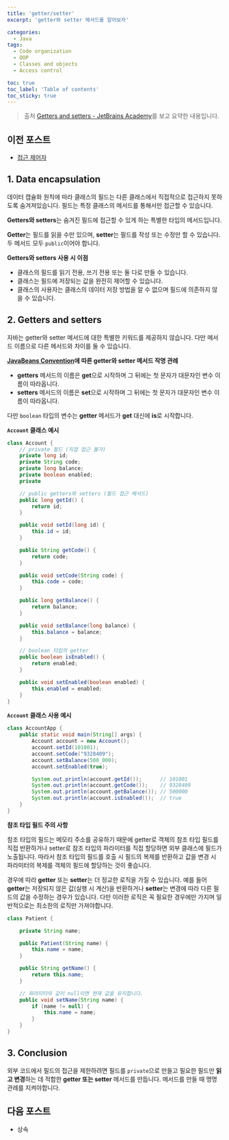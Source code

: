 ```yaml
---
title: 'getter/setter'
excerpt: 'getter와 setter 메서드를 알아보자'

categories:
  - Java
tags:
  - Code organization
  - OOP
  - Classes and objects
  - Access control

toc: true
toc_label: 'Table of contents'
toc_sticky: true
---
```


> 출처 [Getters and setters - JetBrains Academy](https://hyperskill.org/learn/step/3599)를 보고 요약한 내용입니다.

## 이전 포스트

- [접근 제어자](https://ghyoon93.github.io/java/Access-modifiers/)

## 1. Data encapsulation

데이터 캡슐화 원칙에 따라 클래스의 필드는 다른 클래스에서 직접적으로 접근하지 못하도록 숨겨져있습니다. 필드는 특정 클래스의 메서드를 통해서만 접근할 수 있습니다.

**Getters와 setters**는 숨겨진 필드에 접근할 수 있게 하는 특별한 타입의 메서드입니다.

**Getter**는 필드를 읽을 수만 있으며, **setter**는 필드를 작성 또는 수정만 할 수 있습니다. 두 메서드 모두 `public`이어야 합니다.

**Getters와 setters 사용 시 이점**

- 클래스의 필드를 읽기 전용, 쓰기 전용 또는 둘 다로 만들 수 있습니다.
- 클래스는 필드에 저장되는 값을 완전히 제어할 수 있습니다.
- 클래스의 사용자는 클래스의 데이터 저장 방법을 알 수 없으며 필드에 의존하지 않을 수 있습니다.

## 2. Getters and setters

자바는 getter와 setter 메서드에 대한 특별한 키워드를 제공하지 않습니다. 다만 메서드 이름으로 다른 메서드와 차이를 둘 수 있습니다.

**[JavaBeans Convention](https://docstore.mik.ua/orelly/java-ent/jnut/ch06_02.htm)에 따른 getter와 setter 메서드 작명 관례**

- **getters** 메서드의 이름은 **get**으로 시작하며 그 뒤에는 첫 문자가 대문자인 변수 이름이 따라옵니다.
- **setters** 메서드의 이름은 **set**으로 시작하며 그 뒤에는 첫 문자가 대문자인 변수 이름이 따라옵니다.

다만 `boolean` 타입의 변수는 **getter** 메서드가 **get** 대신에 **is**로 시작합니다.

**`Account` 클래스 예시**

```java
class Account {
    // private 필드 (직접 접근 불가)
    private long id;
    private String code;
    private long balance;
    private boolean enabled;
    private

    // public getters와 setters (필드 접근 메서드)
    public long getId() {
        return id;
    }

    public void setId(long id) {
        this.id = id;
    }

    public String getCode() {
        return code;
    }

    public void setCode(String code) {
        this.code = code;
    }

    public long getBalance() {
        return balance;
    }

    public void setBalance(long balance) {
        this.balance = balance;
    }

    // boolean 타입의 getter
    public boolean isEnabled() {
        return enabled;
    }

    public void setEnabled(boolean enabled) {
        this.enabled = enabled;
    }
}
```

**`Account` 클래스 사용 예시**

```java
class AccountApp {
    public static void main(String[] args) {
        Account account = new Account();
        account.setId(101001);
        account.setCode("9328409");
        account.setBalance(500_000);
        account.setEnabled(true);

		System.out.println(account.getId());      // 101001
		System.out.println(account.getCode());    // 9328409
		System.out.println(account.getBalance()); // 500000
		System.out.println(account.isEnabled());  // true
    }
}
```

**참조 타입 필드 주의 사항**

참조 타입의 필드는 메모리 주소를 공유하기 때문에 getter로 객체의 참조 타입 필드를 직접 반환하거나 setter로 참조 타입의 파라미터를 직접 할당하면 외부 클래스에 필드가 노출됩니다. 따라서 참조 타입의 필드를 호출 시 필드의 복제를 반환하고 값을 변경 시 파라미터의 복제를 객체의 필드에 할당하는 것이 좋습니다.

경우에 따라 **getter** 또는 **setter**는 더 정교한 로직을 가질 수 있습니다. 예를 들어 **getter**는 저장되지 않은 값(실행 시 계산)을 반환하거나 **setter**는 변경에 따라 다른 필드의 값을 수정하는 경우가 있습니다. 다만 이러한 로직은 꼭 필요한 경우에만 가지며 일반적으로는 최소한의 로직만 가져야합니다.

```java
class Patient {

    private String name;

    public Patient(String name) {
        this.name = name;
    }

    public String getName() {
        return this.name;
    }

    // 파라미터의 값이 null이면 현재 값을 유지합니다.
    public void setName(String name) {
        if (name != null) {
            this.name = name;
        }
    }
}
```

## 3. Conclusion

외부 코드에서 필드의 접근을 제한하려면 필드를 `private`으로 만들고 필요한 필드만 **읽고 변경**하는 데 적합한 **getter 또는 setter** 메서드를 만듭니다. 메서드를 만들 때 명명 관례를 지켜야합니다.

## 다음 포스트

- 상속
